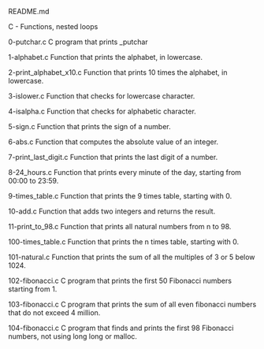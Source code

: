README.md

C - Functions, nested loops

0-putchar.c C program that prints _putchar

1-alphabet.c Function that prints the alphabet, in lowercase.

2-print_alphabet_x10.c Function that prints 10 times the alphabet, in lowercase.

3-islower.c Function that checks for lowercase character.

4-isalpha.c Function that checks for alphabetic character.

5-sign.c Function that prints the sign of a number.

6-abs.c Function that computes the absolute value of an integer.

7-print_last_digit.c Function that prints the last digit of a number.

8-24_hours.c Function that prints every minute of the day, starting from 00:00 to 23:59.

9-times_table.c Function that prints the 9 times table, starting with 0.

10-add.c Function that adds two integers and returns the result.

11-print_to_98.c Function that prints all natural numbers from n to 98.

100-times_table.c Function that prints the n times table, starting with 0.

101-natural.c Function that prints the sum of all the multiples of 3 or 5 below 1024.

102-fibonacci.c C program that prints the first 50 Fibonacci numbers starting from 1.

103-fibonacci.c C program that prints the sum of all even fibonacci numbers that do not exceed 4 million.

104-fibonacci.c C program that finds and prints the first 98 Fibonacci numbers, not using long long or malloc.

